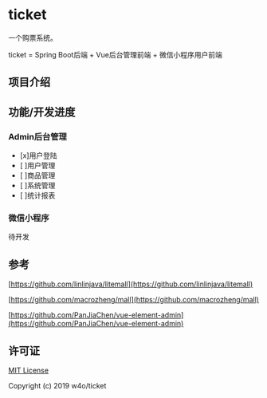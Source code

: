 # ticket

一个购票系统。

ticket = Spring Boot后端 + Vue后台管理前端 + 微信小程序用户前端

## 项目介绍

## 功能/开发进度

### Admin后台管理

- [x]用户登陆
- [ ]用户管理
- [ ]商品管理
- [ ]系统管理
- [ ]统计报表

### 微信小程序

待开发

## 参考

[https://github.com/linlinjava/litemall](https://github.com/linlinjava/litemall)

[https://github.com/macrozheng/mall](https://github.com/macrozheng/mall)

[https://github.com/PanJiaChen/vue-element-admin](https://github.com/PanJiaChen/vue-element-admin)



## 许可证

[MIT License](LICENSE)

Copyright (c) 2019 w4o/ticket

